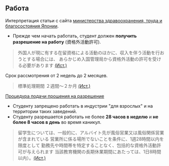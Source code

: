 ## Работа
Интерпретация статьи с сайта [министерства здравоохранения, труда и благосостояния Японии][roudo].


* Прежде чем начать работать, студент должен **получить разрешение на работу** (資格外活動許可).


> 外国人が現に有する在留資格による活動のほかに、収入を伴う活動を行おうとする場合には、
> あらかじめ入国管理局から資格外活動の許可を受ける必要があります
> [(Ист.)][roudo]

Срок рассмотрения от 2 недель до 2 месяцев.
> 標準処理期間 ２週間～２か月 
> [(Ист.)][kyoka_tetuduki]

[Процедура подачи прошения на разрешение][kyoka_tetuduki]


* Студенту запрещено работать в индустрии "для взрослых" и на территории таких заведений.
* Студенту разрешается работать не более **28 часов в неделю** и **не более 8 часов в день**
во время каникул.

> 留学生については、一般的に、アルバイト先が風俗営業又は風俗関係営業が含まれている
> 営業所に係る場所でないことを条件に、1週28時間以内を限度として
> 勤務先や時間帯を特定することなく、包括的な資格外活動許可が与えられます
> 当該教育機関の長期休業期間にあたっては、1日8時間以内）。[(Ист.)][roudo]



[roudo]: https://jsite.mhlw.go.jp/tokyo-roudoukyoku/riyousha_mokuteki_menu/jigyounushi/13-01-19-4_test.html
[kyoka_tetuduki]: http://www.moj.go.jp/ONLINE/IMMIGRATION/16-8.html

